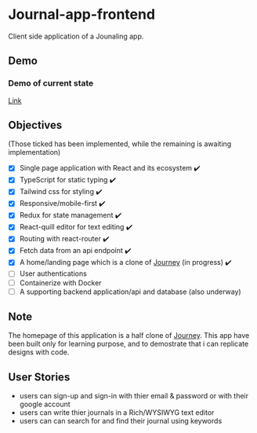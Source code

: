 # Journal-app-frontend
Client side application of a Jounaling app.

## Demo
### Demo of current state

[Link](https://journal-app-frontend.herokuapp.com/)


## Objectives
(Those ticked has been implemented, while the remaining is awaiting implementation)

- [x] Single page application with React and its ecosystem  :heavy_check_mark: 
- [x] TypeScript for static typing  :heavy_check_mark: 
- [x] Tailwind css for styling  :heavy_check_mark: 
- [x] Responsive/mobile-first :heavy_check_mark:
- [x] Redux for state management :heavy_check_mark:
- [x] React-quill editor for text editing :heavy_check_mark:
- [x] Routing with react-router :heavy_check_mark:
- [x] Fetch data from an api endpoint :heavy_check_mark:
- [x] A home/landing page which is a clone of [Journey](https://journey.cloud/) (in progress) :heavy_check_mark:
- [ ] User authentications
- [ ] Containerize with Docker
- [ ] A supporting backend application/api and database (also underway)

## Note
The homepage of this application is a half clone of [Journey](https://journey.cloud/). This app have been built only for learning purpose, and to demostrate that i can replicate designs with code.

## User Stories

- users can sign-up and sign-in with thier email & password or with their google account
- users can write thier journals in a Rich/WYSIWYG text editor
- users can can search for and find their journal using keywords
